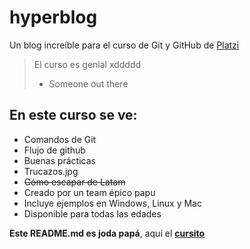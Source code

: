 # hyperblog
Un blog increíble para el curso de Git y GitHub de [Platzi](https://platzi.com "Platzi")

> El curso es genial xddddd
> - Someone out there

## En este curso se ve:
* Comandos de Git
* Flujo de github
* Buenas prácticas
* Trucazos.jpg
* ~~Cómo escapar de Latam~~
* Creado por un team épico papu
* Incluye ejemplos en Windows, Linux y Mac
* Disponible para todas las edades

**Este README.md es joda papá**, aquí el [**cursito**](https://platzi.com/cursos/git-github/ "cursito")